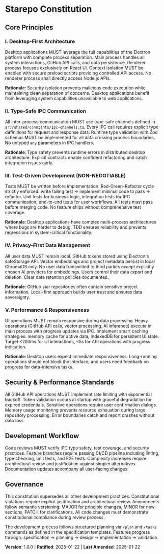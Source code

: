 <!--
Sync Impact Report:
Version change: Initial version → 1.0.0
Modified principles: All principles added (new constitution)
Added sections: Security & Performance, Development Workflow
Removed sections: None
Templates requiring updates: ✅ updated plan-template.md, spec-template.md, tasks-template.md all reference constitution correctly
Follow-up TODOs: None - all placeholders filled
-->

# Starepo Constitution

## Core Principles

### I. Desktop-First Architecture
Desktop applications MUST leverage the full capabilities of the Electron platform with complete process separation. Main process handles all system interactions, GitHub API calls, and data persistence. Renderer process focuses exclusively on React UI. Context Isolation MUST be enabled with secure preload scripts providing controlled API access. No renderer process shall directly access Node.js APIs.

**Rationale**: Security isolation prevents malicious code execution while maintaining clean separation of concerns. Desktop applications benefit from leveraging system capabilities unavailable to web applications.

### II. Type-Safe IPC Communication
All inter-process communication MUST use type-safe channels defined in `src/shared/constants/ipc-channels.ts`. Every IPC call requires explicit type definitions for request and response data. Runtime type validation with Zod schemas MUST be implemented for all data crossing process boundaries. No untyped `any` parameters in IPC handlers.

**Rationale**: Type safety prevents runtime errors in distributed desktop architecture. Explicit contracts enable confident refactoring and catch integration issues early.

### III. Test-Driven Development (NON-NEGOTIABLE)
Tests MUST be written before implementation. Red-Green-Refactor cycle strictly enforced: write failing test → implement minimal code to pass → refactor. Unit tests for business logic, integration tests for IPC communication, end-to-end tests for user workflows. All tests must pass before merging code. No feature ships without comprehensive test coverage.

**Rationale**: Desktop applications have complex multi-process architectures where bugs are harder to debug. TDD ensures reliability and prevents regressions in system-critical functionality.

### IV. Privacy-First Data Management
All user data MUST remain local. GitHub tokens stored using Electron's safeStorage API. Vector embeddings and project metadata persist in local ChromaDB only. No user data transmitted to third parties except explicitly chosen AI providers for embeddings. Users control their data export and deletion. Clear data retention policies documented.

**Rationale**: GitHub star repositories often contain sensitive project information. Local-first approach builds user trust and ensures data sovereignty.

### V. Performance & Responsiveness
UI operations MUST remain responsive during data processing. Heavy operations (GitHub API calls, vector processing, AI inference) execute in main process with progress updates via IPC. Implement smart caching strategies: memory cache for active data, IndexedDB for persistent UI state. Target <200ms for UI interactions, <5s for API operations with progress indication.

**Rationale**: Desktop users expect immediate responsiveness. Long-running operations should not block the interface, and users need feedback on progress for data-intensive tasks.

## Security & Performance Standards

All GitHub API operations MUST implement rate limiting with exponential backoff. Token validation occurs at startup with graceful degradation for expired credentials. Sensitive operations require user confirmation dialogs. Memory usage monitoring prevents resource exhaustion during large repository processing. Error boundaries catch and report crashes without data loss.

## Development Workflow

Code reviews MUST verify IPC type safety, test coverage, and security practices. Feature branches require passing CI/CD pipeline including linting, type checking, unit tests, and E2E tests. Complexity increases require architectural review and justification against simpler alternatives. Documentation updates accompany all user-facing changes.

## Governance

This constitution supersedes all other development practices. Constitutional violations require explicit justification and architectural review. Amendments follow semantic versioning: MAJOR for principle changes, MINOR for new sections, PATCH for clarifications. All code changes must demonstrate constitutional compliance during review process.

The development process follows structured planning via `/plan` and `/tasks` commands as defined in the specification templates. Features progress through: specification → planning → design → implementation → validation.

**Version**: 1.0.0 | **Ratified**: 2025-01-22 | **Last Amended**: 2025-01-22